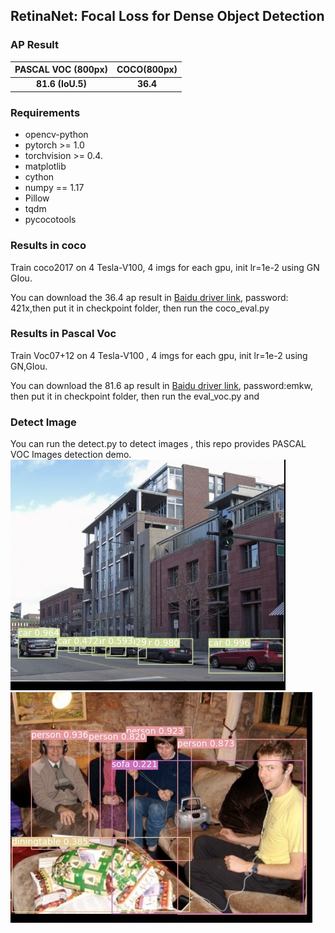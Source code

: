 ## RetinaNet: Focal Loss for Dense Object Detection

###  AP Result
| PASCAL VOC (800px) | COCO(800px) |
| :-----------: | :-----------------: |
|     **81.6 (IoU.5)**      |      **36.4**       |

### Requirements  
* opencv-python  
* pytorch >= 1.0  
* torchvision >= 0.4. 
* matplotlib
* cython
* numpy == 1.17
* Pillow
* tqdm
* pycocotools

### Results in coco 
Train coco2017 on 4 Tesla-V100, 4 imgs for each gpu, init lr=1e-2  using GN GIou.


You can download the 36.4 ap result in [Baidu driver link](https://pan.baidu.com/s/1bOgnCNRitOXN4aH6aaNoSw), password: 421x,then put it in checkpoint folder, then run the coco_eval.py

### Results in Pascal Voc
Train Voc07+12 on 4 Tesla-V100 , 4 imgs for each gpu, init lr=1e-2  using GN,GIou.  

You can download the 81.6 ap result in [Baidu driver link](https://pan.baidu.com/s/1raHeFISLmmHbNd_gghAMQA), password:emkw, then put it in checkpoint folder, then run the eval_voc.py and


### Detect Image   
You can run the detect.py to detect images , this repo provides PASCAL VOC Images detection demo.
![test1](assets/000004.jpg)  
![test1](assets/000352.jpg)  
